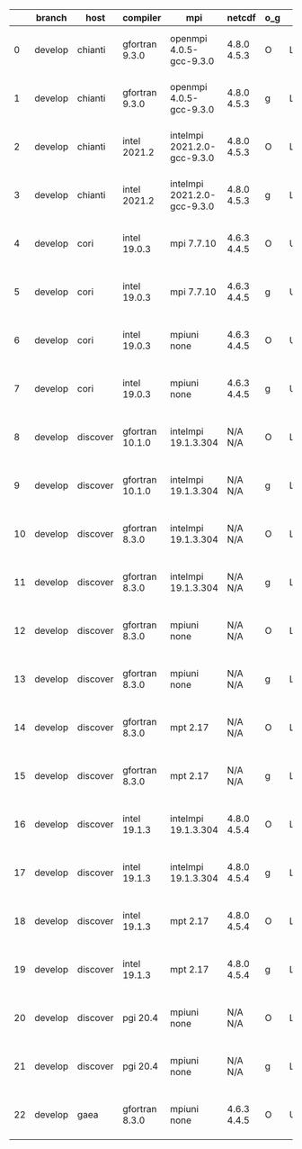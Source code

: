 |    | branch   | host     | compiler        | mpi                         | netcdf      | o_g   | os     | build   |   u_pass |   u_fail |   s_pass |   s_fail |   e_pass |   e_fail |   nuopc_pass |   nuopc_fail | artifacts_hash                                                                                                                                                        | modified                  |
|----|----------|----------|-----------------|-----------------------------|-------------|-------|--------|---------|----------|----------|----------|----------|----------|----------|--------------|--------------|-----------------------------------------------------------------------------------------------------------------------------------------------------------------------|---------------------------|
|  0 | develop  | chianti  | gfortran 9.3.0  | openmpi 4.0.5-gcc-9.3.0     | 4.8.0 4.5.3 | O     | Linux  | pass    |    13647 |        0 |       49 |        0 |       80 |        0 |           50 |            0 | [artifacts](https://github.com/esmf-org/esmf-test-artifacts/tree/356eb5f3586054268bd6eefdc55937dc8fc6a830/develop/chianti/gfortran/9.3.0/O/openmpi/4.0.5-gcc-9.3.0)   | 2022-03-30 01:55:33 -0400 |
|  1 | develop  | chianti  | gfortran 9.3.0  | openmpi 4.0.5-gcc-9.3.0     | 4.8.0 4.5.3 | g     | Linux  | pass    |    13647 |        0 |       49 |        0 |       80 |        0 |           50 |            0 | [artifacts](https://github.com/esmf-org/esmf-test-artifacts/tree/030f3f74802129bd994dd9b3e2b900c893c69577/develop/chianti/gfortran/9.3.0/g/openmpi/4.0.5-gcc-9.3.0)   | 2022-03-30 02:53:02 -0400 |
|  2 | develop  | chianti  | intel 2021.2    | intelmpi 2021.2.0-gcc-9.3.0 | 4.8.0 4.5.3 | O     | Linux  | pass    |    13647 |        0 |       49 |        0 |       80 |        0 |           50 |            0 | [artifacts](https://github.com/esmf-org/esmf-test-artifacts/tree/c7245ab56bbb97467954d7f1f40f859a24e420e2/develop/chianti/intel/2021.2/O/intelmpi/2021.2.0-gcc-9.3.0) | 2022-03-30 02:26:36 -0400 |
|  3 | develop  | chianti  | intel 2021.2    | intelmpi 2021.2.0-gcc-9.3.0 | 4.8.0 4.5.3 | g     | Linux  | pass    |    13647 |        0 |       49 |        0 |       80 |        0 |           50 |            0 | [artifacts](https://github.com/esmf-org/esmf-test-artifacts/tree/a7014a6323164a339b2dc1ccafb99b2809fa973e/develop/chianti/intel/2021.2/g/intelmpi/2021.2.0-gcc-9.3.0) | 2022-03-30 03:24:04 -0400 |
|  4 | develop  | cori     | intel 19.0.3    | mpi 7.7.10                  | 4.6.3 4.4.5 | O     | Unicos | pass    |    13647 |        0 |       49 |        0 |       80 |        0 |            0 |            0 | [artifacts](https://github.com/esmf-org/esmf-test-artifacts/tree/832bb8a40a6692513200986300da328c1ea75cdc/develop/cori/intel/19.0.3/O/mpi/7.7.10)                     | 2022-03-30 04:18:28 -0700 |
|  5 | develop  | cori     | intel 19.0.3    | mpi 7.7.10                  | 4.6.3 4.4.5 | g     | Unicos | pass    |    13647 |        0 |       49 |        0 |       80 |        0 |           50 |            0 | [artifacts](https://github.com/esmf-org/esmf-test-artifacts/tree/fa97bd3173320d0a7eadcd5af80f10bd3c68e7c4/develop/cori/intel/19.0.3/g/mpi/7.7.10)                     | 2022-03-30 07:15:36 -0700 |
|  6 | develop  | cori     | intel 19.0.3    | mpiuni none                 | 4.6.3 4.4.5 | O     | Unicos | pass    |    12121 |        0 |        8 |        0 |       43 |        0 |            0 |           50 | [artifacts](https://github.com/esmf-org/esmf-test-artifacts/tree/d965ad32c7d44758f1a0eaad4f5322c350c05911/develop/cori/intel/19.0.3/O/mpiuni/none)                    | 2022-03-30 04:04:09 -0700 |
|  7 | develop  | cori     | intel 19.0.3    | mpiuni none                 | 4.6.3 4.4.5 | g     | Unicos | pass    |    12121 |        0 |        8 |        0 |       43 |        0 |            0 |           50 | [artifacts](https://github.com/esmf-org/esmf-test-artifacts/tree/b171cf599041020776904c86b76b2e46e4b8acd3/develop/cori/intel/19.0.3/g/mpiuni/none)                    | 2022-03-30 06:11:09 -0700 |
|  8 | develop  | discover | gfortran 10.1.0 | intelmpi 19.1.3.304         | N/A N/A     | O     | Linux  | pass    |    13632 |       15 |       49 |        0 |       80 |        0 |           50 |            0 | [artifacts](https://github.com/esmf-org/esmf-test-artifacts/tree/ca9990f9988b5d0eaac6a48120a9d6584ac692ba/develop/discover/gfortran/10.1.0/O/intelmpi/19.1.3.304)     | 2022-03-30 01:38:05 -0400 |
|  9 | develop  | discover | gfortran 10.1.0 | intelmpi 19.1.3.304         | N/A N/A     | g     | Linux  | pass    |    13632 |       15 |       49 |        0 |       80 |        0 |           50 |            0 | [artifacts](https://github.com/esmf-org/esmf-test-artifacts/tree/cd32b3825d47caf021faf73dc9dae6e478f2327f/develop/discover/gfortran/10.1.0/g/intelmpi/19.1.3.304)     | 2022-03-30 01:46:28 -0400 |
| 10 | develop  | discover | gfortran 8.3.0  | intelmpi 19.1.3.304         | N/A N/A     | O     | Linux  | pass    |    13632 |       15 |       49 |        0 |       80 |        0 |           50 |            0 | [artifacts](https://github.com/esmf-org/esmf-test-artifacts/tree/ca9990f9988b5d0eaac6a48120a9d6584ac692ba/develop/discover/gfortran/8.3.0/O/intelmpi/19.1.3.304)      | 2022-03-30 01:38:05 -0400 |
| 11 | develop  | discover | gfortran 8.3.0  | intelmpi 19.1.3.304         | N/A N/A     | g     | Linux  | pass    |    13632 |       15 |       49 |        0 |       80 |        0 |           50 |            0 | [artifacts](https://github.com/esmf-org/esmf-test-artifacts/tree/cd32b3825d47caf021faf73dc9dae6e478f2327f/develop/discover/gfortran/8.3.0/g/intelmpi/19.1.3.304)      | 2022-03-30 01:46:28 -0400 |
| 12 | develop  | discover | gfortran 8.3.0  | mpiuni none                 | N/A N/A     | O     | Linux  | pass    |    12121 |        0 |        8 |        0 |       43 |        0 |            0 |           50 | [artifacts](https://github.com/esmf-org/esmf-test-artifacts/tree/a2190c8e878971d2146916fdf70f6b41cd2943e4/develop/discover/gfortran/8.3.0/O/mpiuni/none)              | 2022-03-30 01:28:00 -0400 |
| 13 | develop  | discover | gfortran 8.3.0  | mpiuni none                 | N/A N/A     | g     | Linux  | pass    |    12121 |        0 |        8 |        0 |       43 |        0 |            0 |           50 | [artifacts](https://github.com/esmf-org/esmf-test-artifacts/tree/0beb0737e5e97a12465ce41a005f7f61017320cd/develop/discover/gfortran/8.3.0/g/mpiuni/none)              | 2022-03-30 01:36:53 -0400 |
| 14 | develop  | discover | gfortran 8.3.0  | mpt 2.17                    | N/A N/A     | O     | Linux  | pass    |    13647 |        0 |       49 |        0 |       80 |        0 |           46 |            4 | [artifacts](https://github.com/esmf-org/esmf-test-artifacts/tree/1238b2609c3da2c733cad0fe6be81b3f116895d8/develop/discover/gfortran/8.3.0/O/mpt/2.17)                 | 2022-03-30 01:31:42 -0400 |
| 15 | develop  | discover | gfortran 8.3.0  | mpt 2.17                    | N/A N/A     | g     | Linux  | pass    |    13647 |        0 |       49 |        0 |       80 |        0 |           46 |            4 | [artifacts](https://github.com/esmf-org/esmf-test-artifacts/tree/667d87e5766c110cdb0d1c54bc19cec365364d05/develop/discover/gfortran/8.3.0/g/mpt/2.17)                 | 2022-03-30 01:38:39 -0400 |
| 16 | develop  | discover | intel 19.1.3    | intelmpi 19.1.3.304         | 4.8.0 4.5.4 | O     | Linux  | pass    |    13647 |        0 |       49 |        0 |       80 |        0 |           50 |            0 | [artifacts](https://github.com/esmf-org/esmf-test-artifacts/tree/37e11021a3c2037176cea603ddb2a6b543a2d660/develop/discover/intel/19.1.3/O/intelmpi/19.1.3.304)        | 2022-03-30 01:59:09 -0400 |
| 17 | develop  | discover | intel 19.1.3    | intelmpi 19.1.3.304         | 4.8.0 4.5.4 | g     | Linux  | pass    |    13647 |        0 |       49 |        0 |       80 |        0 |           50 |            0 | [artifacts](https://github.com/esmf-org/esmf-test-artifacts/tree/b70eced8e48c5f65f6ee1b39b8108934e2c849ef/develop/discover/intel/19.1.3/g/intelmpi/19.1.3.304)        | 2022-03-30 02:00:36 -0400 |
| 18 | develop  | discover | intel 19.1.3    | mpt 2.17                    | 4.8.0 4.5.4 | O     | Linux  | pass    |    13647 |        0 |       49 |        0 |       80 |        0 |            0 |           50 | [artifacts](https://github.com/esmf-org/esmf-test-artifacts/tree/cd32b3825d47caf021faf73dc9dae6e478f2327f/develop/discover/intel/19.1.3/O/mpt/2.17)                   | 2022-03-30 01:46:28 -0400 |
| 19 | develop  | discover | intel 19.1.3    | mpt 2.17                    | 4.8.0 4.5.4 | g     | Linux  | pass    |    13647 |        0 |       49 |        0 |       80 |        0 |            0 |           50 | [artifacts](https://github.com/esmf-org/esmf-test-artifacts/tree/16d5345b6a047ff9b7d01248880f22a44ea100da/develop/discover/intel/19.1.3/g/mpt/2.17)                   | 2022-03-30 01:48:07 -0400 |
| 20 | develop  | discover | pgi 20.4        | mpiuni none                 | N/A N/A     | O     | Linux  | pass    |    11499 |      622 |        6 |        2 |       40 |        3 |            0 |           50 | [artifacts](https://github.com/esmf-org/esmf-test-artifacts/tree/5d945bb2bfde3154561687c57a46c427f678172e/develop/discover/pgi/20.4/O/mpiuni/none)                    | 2022-03-30 02:55:43 -0400 |
| 21 | develop  | discover | pgi 20.4        | mpiuni none                 | N/A N/A     | g     | Linux  | pass    |    11499 |      622 |        4 |        4 |       40 |        3 |            0 |           50 | [artifacts](https://github.com/esmf-org/esmf-test-artifacts/tree/b22cc0237b321555335947abd514bd1e4d9bf4c1/develop/discover/pgi/20.4/g/mpiuni/none)                    | 2022-03-30 03:03:42 -0400 |
| 22 | develop  | gaea     | gfortran 8.3.0  | mpiuni none                 | 4.6.3 4.4.5 | O     | Unicos | pass    |    12121 |        0 |        8 |        0 |       43 |        0 |            0 |           50 | [artifacts](https://github.com/esmf-org/esmf-test-artifacts/tree/22b526f145a8df945d3df532cf448c74e528aa9f/develop/gaea/gfortran/8.3.0/O/mpiuni/none)                  | 2022-03-30 01:27:18 -0400 |